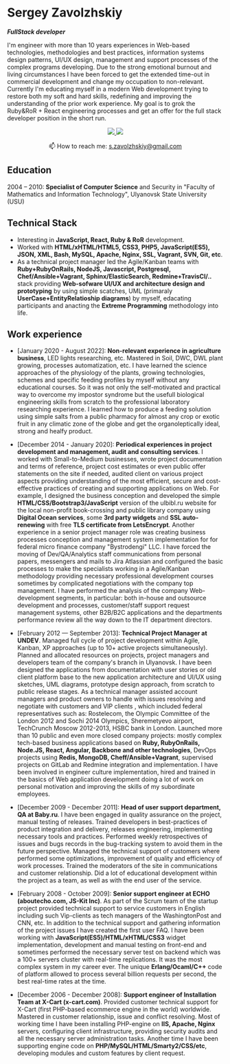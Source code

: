 # Sergey Zavolzhskiy

**_FullStack developer_**

   I'm engineer with more than 10 years experiences in Web-based technologies, methodologies and best practices, information systems design patterns, UI/UX design, management and support processes of the complex programs developing. Due to the strong emotional burnout and living circumstances I have been forced to get the extended time-out in commercial development and change my occupation to non-relevant.
   Currently I'm educating myself in a modern Web development trying to restore both my soft and hard skills, redefining and improving the understanding of the prior work experience. My goal is to grok the Ruby&RoR \+ React engineering processes and get an offer for the full stack developer position in the short run.

<p align='center'>
   <a href="https://www.linkedin.com/in/zavolzhskiy/">
       <img src="https://img.shields.io/badge/linkedin-%230077B5.svg?&style=for-the-badge&logo=linkedin&logoColor=white"/>
   </a>
   <a href="https://t.me/SerjZzz">
       <img src="https://img.shields.io/badge/Telegram-2CA5E0?style=for-the-badge&logo=telegram&logoColor=white"/>
   </a>
<p align='center'>
   📫 How to reach me: <a href='mailto:s.zavolzhskiy@gmail.com'>s.zavolzhskiy@gmail.com</a>
</p>

## Education

2004 – 2010: **Specialist of Computer Science** and Security in "Faculty of Mathematics and Information Technology", Ulyanovsk State University (USU)

## Technical Stack

- Interesting in **JavaScript, React, Ruby & RoR** development.
- Worked with **HTML/xHTML/HTML5, CSS3, PHP5, JavaScript(ES5), JSON, XML, Bash, MySQL, Apache, Nginx, SSL, Vagrant, SVN, Git, etc**.
- As a technical project manager led the Agile/Kanban teams with **Ruby\+RubyOnRails, NodeJS, Javascript, Postgresql, Chef/Ansible\+Vagrant, Sphinx/ElasticSearch, Redmine\+TravisCI/..** stack providing **Web-sofware UI/UX and architecture design and prototyping** by using simple scatches, UML (primaraly **UserCase\+EntityRelatioship diagrams**) by myself, edacating participants and anacting the **Extreme Programming** methodology into life.

## Work experience

- [January 2020 - August 2022]: **Non-relevant experience in agriculture business**, LED lights researching, etc. Mastered in Soil, DWC, DWL plant growing, processes automatization, etc. I have learned the science approaches of the physiology of the plants, growing technologies, schemes and specific feeding profiles by myself without any educational courses. So it was not only the self-motivated and practical way to overcome my impostor syndrome but the usefull biological engineering skills from scratch to the professional laboratory researching experience. I learned how to produce a feeding solution using simple salts from a public pharmacy for almost any crop or exotic fruit in any climatic zone of the globe and get the organoleptically ideal, strong and healfy product.

- [December 2014 - January 2020]: **Periodical experiences in project development and management, audit and consulting services**. I worked with Small-to-Medium businesses, wrote project documentation and terms of reference, project cost estimates or even public offer statements on the site if needed, audited client on various project aspects providing understanding of the most efficient, secure and cost-effective practices of creating and supporting applications on Web. For example, I designed the business conception and developed the simple **HTML/CSS/Bootstrap3/JavaScript** version of the ulbibl.ru website for the local non-profit book-crossing and public library company using **Digital Ocean services**, some **3rd party widgets** and **SSL auto-renewing** with free **TLS certificate from LetsEncrypt**. 
   Another experience in a senior project manager role was creating business processes conception and management system implementation for for federal micro finance company "Bystrodengi" LLC. I have forced the moving of Dev/QA/Analytics staff communications from personal papers, messengers and mails to Jira Atlassian and configured the basic processes to make the specialists working in a Agile/Kanban methodology providing necessary professional development courses sometimes by complicated negotiations with the company top management. I have performed the analysis of the company Web-development segments, in particular: both in-house and outsource development and processes, customer/staff support request management systems, other B2B/B2C applications and  the departments performance review all the way down to the IT department directors.

- [February 2012 — September 2013]: **Technical Project Manager at UNDEV**. Managed full cycle of project development within Agile, Kanban, XP approaches (up to 10+ active projects simultaneously). Planned and allocated resources on projects, project managers and developers team of the company's branch in Ulyanovsk. I have been designed the applications from documentation with user stories or old client platform base to the new application architecture and UI/UX using sketches, UML diagrams, prototype design approach, from scratch to public release stages. As a technical manager assisted account managers and product owners to handle with issues resolving and negotiate with customers and VIP clients , which included federal representatives such as: Rostelecom, the Olympic Committee of the London 2012 and Sochi 2014 Olympics, Sheremetyevo airport, TechCrunch Moscow 2012-2013, HSBC bank in London. Launched more than 10 public and even more closed company projects: mostly complex tech-based business applications based on **Ruby, RubyOnRails, Node.JS,  React, Angular, Backbone and other technologies**, DevOps projects using **Redis, MongoDB, Cheff/Ansible+Vagrant**, supervised projects on GitLab and Redmine integration and implementation. I have been involved in engineer culture implementation,  hired and trained in the basics of Web application development doing a lot of work on personal motivation and improving the skills of my subordinate employees.

- [December 2009 - December 2011]: **Head of user support department, QA at Baby.ru**. I have been engaged in quality assurance on the project, manual testing of releases. Trained developers in best-practices of product integration and delivery, releases engineering, implementing necessary tools and practices. Performed weekly retrospectives of  issues and bugs records in the bug-tracking system to avoid them in the future perspective. Managed the technical support of customers where performed some optimizations, improvement of quality and efficiency of work processes. Trained the moderators of the site in communications and customer relationship. Did a lot of educational development within the project as a team, as well as with the end user of the service.

- [February 2008 - October 2009]: **Senior support engineer at ECHO (aboutecho.com, JS-Kit Inc)**. As part of the Scrum team of the startup project provided technical support to service customers in English including such Vip-clients as tech managers of the WashingtonPost and CNN, etc. In addition to the technical support and gathering information of the project issues I have created the first user FAQ. I have been working with **JavaScript(ES5)/HTML/xHTML/CSS3** widget implementation, development and manual testing on front-end and sometimes performed the necessary server test on backend which was a 100+ servers cluster with real-time replications. It was the most complex system in my career ever. The unique **Erlang/Ocaml/C++** code of platform allowed to process several billion requests per second, the best real-time rates at the time.

- [December 2006 - December 2008]: **Support engineer of Installation Team at X-Cart (x-cart.com)**. Provided customer technical support for X-Cart (first PHP-based ecommerce engine in the world) worldwide. Mastered in customer relationship, issue and conflict resolving. Most of working time I have been installing PHP-engine on **IIS, Apache, Nginx** servers, configuring client infrastructure, providing security audits and all the necessary server administration tasks. Another time I have been supporting engine code on **PHP/MySQL/HTML/Smarty2/CSS/etc**, developing modules and custom features by client request. 
